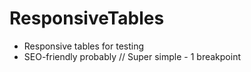 # ResponsiveTables
- Responsive tables for testing
- SEO-friendly probably
// Super simple - 1 breakpoint
